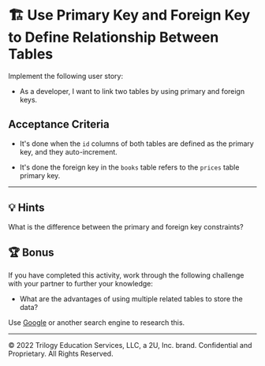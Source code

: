 # 🏗️ Use Primary Key and Foreign Key to Define Relationship Between Tables

Implement the following user story:

* As a developer, I want to link two tables by using primary and foreign keys.

## Acceptance Criteria

* It's done when the `id` columns of both tables are defined as the primary key, and they auto-increment.

* It's done the foreign key in the `books` table refers to the `prices` table primary key.

---

## 💡 Hints

What is the difference between the primary and foreign key constraints?

## 🏆 Bonus

If you have completed this activity, work through the following challenge with your partner to further your knowledge:

* What are the advantages of using multiple related tables to store the data?

Use [Google](https://www.google.com) or another search engine to research this.

---
© 2022 Trilogy Education Services, LLC, a 2U, Inc. brand. Confidential and Proprietary. All Rights Reserved.
